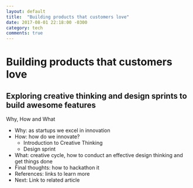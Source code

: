 ```yaml
---
layout: default
title:  "Building products that customers love"
date: 2017-08-01 22:18:00 -0300
category: tech
comments: true
---
```


# Building products that customers love
## Exploring creative thinking and design sprints to build awesome features

Why, How and What

- Why: as startups we excel in innovation
- How: how do we innovate?
    + Introduction to Creative Thinking
    + Design sprint
- What: creative cycle, how to conduct an effective design thinking and get things done
- Final thoughts: how to hackathon it
- References: links to learn more
- Next: Link to related article

